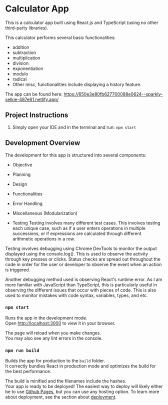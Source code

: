 # Calculator App
This is a calculator app built using React.js and TypeScript (using no other third-party libraries). 

This calculator performs several basic functionalities:
* addition
* subtraction
* multiplication
* division
* exponentiation
* modulo
* radical
*  Other misc, functionalities include displaying a history feature.

The app can be found here: https://650e3e80fb627700088e0624--sparkly-selkie-487e61.netlify.app/

## Project Instructions
1. Simply open your IDE and in the terminal and run:
```npm start```

## Development Overview

The development for this app is structured into several components:
* Objective

  
* Planning
  
* Design
  
* Functionalities
  
* Error Handling
  
* Miscellaneous (Modularization)
  
* Testing
Testing involves many different test cases. This involves testing each unique case, such as if a user enters operations in multiple successions, or if expressions are calculated through different arithmetic operations in a row.

Testing involves debugging using Chrome DevTools to monitor the output displayed using the console.log(). This is used to observe the activity through key presses or clicks. Status checks are spread out throughout the code in order for the user or developer to observe the event when an action is triggered.

Another debugging method used is observing React's runtime error. As I am more familiar with JavaScript than TypeScript, this is particularly useful in observing the different issues that occur with pieces of code. This is also used to monitor mistakes with code syntax, variables, types, and etc.


### `npm start`

Runs the app in the development mode.\
Open [http://localhost:3000](http://localhost:3000) to view it in your browser.

The page will reload when you make changes.\
You may also see any lint errors in the console.

### `npm run build`

Builds the app for production to the `build` folder.\
It correctly bundles React in production mode and optimizes the build for the best performance.

The build is minified and the filenames include the hashes.\
Your app is ready to be deployed! The easiest way to deploy will likely either be to use [Github Pages](https://docs.github.com/en/pages/getting-started-with-github-pages/about-github-pages), but you can use any hosting option. To learn more about deployment, see the section about [deployment](https://facebook.github.io/create-react-app/docs/deployment).
